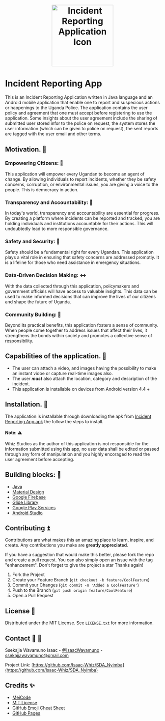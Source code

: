 <h1 align="center">
  <br>
<img src="https://github.com/Isaac-Whiz/IncidentReportinApp/assets/95527627/39c42387-fb90-4892-a052-d34e6921f983" alt="Incident Reporting Application Icon" width="200">
  </p>
</h1>

# Incident Reporting App
This is an Incident Reporting Application written in Java language and an Android mobile application that enable one to report and suspecious actions or happenings to the Uganda Police.
The application contains the user policy and agreement that one must accept before registering to use the application.
Some insights about the user agreement include the sharing of submitted user stored infor to the police on request, the system stores the user information (which can be given to police on request),
the sent reports are tagged with the user email and other terms.

<h2>Motivation. 💭 </h2>
<h3><strong>Empowering Citizens: 💪</strong></h3> This application will empower every Ugandan to become an agent of change. 
By allowing individuals to report incidents, whether they be safety concerns, corruption, or environmental issues, you are giving a voice to the people. This is democracy in action.

<strong><h3>Transparency and Accountability: 🔎</h3></strong> In today's world, transparency and accountability are essential for progress. 
By creating a platform where incidents can be reported and tracked, you are holding individuals and institutions accountable for their actions. 
This will undoubtedly lead to more responsible governance.

<h3><strong>Safety and Security: 🔐</strong></h3> Safety should be a fundamental right for every Ugandan. 
This application plays a vital role in ensuring that safety concerns are addressed promptly. 
It is a lifeline for those who need assistance in emergency situations.

<h3><strong>Data-Driven Decision Making: ↔</strong></h3> With the data collected through this application, policymakers and government officials will have access to valuable insights. 
This data can be used to make informed decisions that can improve the lives of our citizens and shape the future of Uganda.

<h3><strong>Community Building: 🤼</strong></h3> Beyond its practical benefits, this application fosters a sense of community. 
When people come together to address issues that affect their lives, it strengthens the bonds within society and promotes a collective sense of responsibility.

<h2>Capabilities of the application. 🔗</h2>
<ul>
  <li> The user can attach a video, and images having the possibility to make an instant vidoe or capture real-time images also. </li>
  <li>The user <b><i>must</i></b> also attach the location, category and description of the incident.</li>
  <li>This application is installable on devices from Android version 4.4 +</li>
</ul>
<h2>Installation. 🔽</h2>
The application is installable through downloading the apk from <a href="https://drive.google.com/drive/folders/1Ysum05GcZrFBslqRwfbKxxdenv-C724z?usp=sharing">Incident Reporting App.apk</a> the follow the steps to install.

<h4>Note: ⚠</h4> Whiz Studios as the author of this application is not responsible for the information submitted using this app, no user data shall be edited or passed through any form of manipulation and you highly encoraged to read the user agreement before accepting.

<h2> Building blocks: 🧱</h2>

* [Java](https://www.bing.com/ck/a?!&&p=0a6be56bf891c859JmltdHM9MTcwOTA3ODQwMCZpZ3VpZD0wZjUxNzJjZi1jYTAzLTY4ODQtMDFhOC02MWY0Y2I5NTY5YzMmaW5zaWQ9NTQ5Mw&ptn=3&ver=2&hsh=3&fclid=0f5172cf-ca03-6884-01a8-61f4cb9569c3&psq=java&u=a1aHR0cHM6Ly9qYXZhLmNvbS9lbi9kb3dubG9hZC8&ntb=1)
* [Material Design](https://www.bing.com/ck/a?!&&p=1bf63dbe091920c6JmltdHM9MTcwOTA3ODQwMCZpZ3VpZD0wZjUxNzJjZi1jYTAzLTY4ODQtMDFhOC02MWY0Y2I5NTY5YzMmaW5zaWQ9NTU4Mw&ptn=3&ver=2&hsh=3&fclid=0f5172cf-ca03-6884-01a8-61f4cb9569c3&psq=material+ui+library&u=a1aHR0cHM6Ly9iaW5nLmNvbS9hbGluay9saW5rP3VybD1odHRwcyUzYSUyZiUyZm0zLm1hdGVyaWFsLmlvJTJmJnNvdXJjZT1zZXJwLXJyJmg9ZXclMmJkbzd0eThadXhJRjZqcW1ITlBZdm91Q3RIV1JCZzJsbjIlMmZyM29DcVUlM2QmcD1rY29mZmNpYWx3ZWJzaXRl&ntb=1)
* [Google Firebase](https://firebase.google.com/)
* [Glide Library](https://github.com/bumptech/glide)
* [Google Play Services](https://developers.google.com/android/guides/overview)
* [Android Studio](https://www.bing.com/ck/a?!&&p=3d5f8c5183541b60JmltdHM9MTcwOTA3ODQwMCZpZ3VpZD0wZjUxNzJjZi1jYTAzLTY4ODQtMDFhOC02MWY0Y2I5NTY5YzMmaW5zaWQ9NTY4NQ&ptn=3&ver=2&hsh=3&fclid=0f5172cf-ca03-6884-01a8-61f4cb9569c3&psq=android+studio&u=a1aHR0cHM6Ly9iaW5nLmNvbS9hbGluay9saW5rP3VybD1odHRwcyUzYSUyZiUyZmRldmVsb3Blci5hbmRyb2lkLmNvbSUyZnN0dWRpbyZzb3VyY2U9c2VycC1yciZoPUZZU01jMVlvQ0ElMmJiVmVFM09zQUN3V0Jualg3eUZlZXk3N01NOXIxaUFxMCUzZCZwPWtjb2ZmY2lhbHdlYnNpdGU&ntb=1)

<h2> Contributing ⏫</h2>

Contributions are what makes this an amazing place to learn, inspire, and create. Any contributions you make are **greatly appreciated**.

If you have a suggestion that would make this better, please fork the repo and create a pull request. You can also simply open an issue with the tag "enhancement".
Don't forget to give the project a star Thanks again!

1. Fork the Project 
2. Create your Feature Branch (`git checkout -b feature/CoolFeature`)
3. Commit your Changes (`git commit -m 'Added a CoolFeature'`)
4. Push to the Branch (`git push origin feature/CoolFeature`)
5. Open a Pull Request


<h2> License 📜 </h2>

Distributed under the MIT License. See [`LICENSE.txt`](https://github.com/Isaac-Whiz/IncidentReportinApp#) for more information.


<h2> Contact 📧 📱 </h2>

Ssekajja Wavamuno Isaac - [@IsaacWavamuno](https://twitter.com/Isaac_Whiz) - ssekajjawavamuno@gmail.com

Project Link: [https://github.com/Isaac-Whiz/SDA_Nyimba](https://github.com/Isaac-Whiz/SDA_Nyimba)


<h2> Credits ✨ </h2>

* [MeiCode](https://meicode.org/)
* [MIT License](https://mit-license.org/)
* [GitHub Emoji Cheat Sheet](https://www.webpagefx.com/tools/emoji-cheat-sheet)
* [GitHub Pages](https://pages.github.com)
